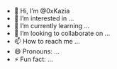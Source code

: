 - 👋 Hi, I’m @0xKazia
- 👀 I’m interested in ...
- 🌱 I’m currently learning ...
- 💞️ I’m looking to collaborate on ...
- 📫 How to reach me ...
- 😄 Pronouns: ...
- ⚡ Fun fact: ...

<!---
0xKazia/0xKazia is a ✨ special ✨ repository because its `README.md` (this file) appears on your GitHub profile.
You can click the Preview link to take a look at your changes.
--->
